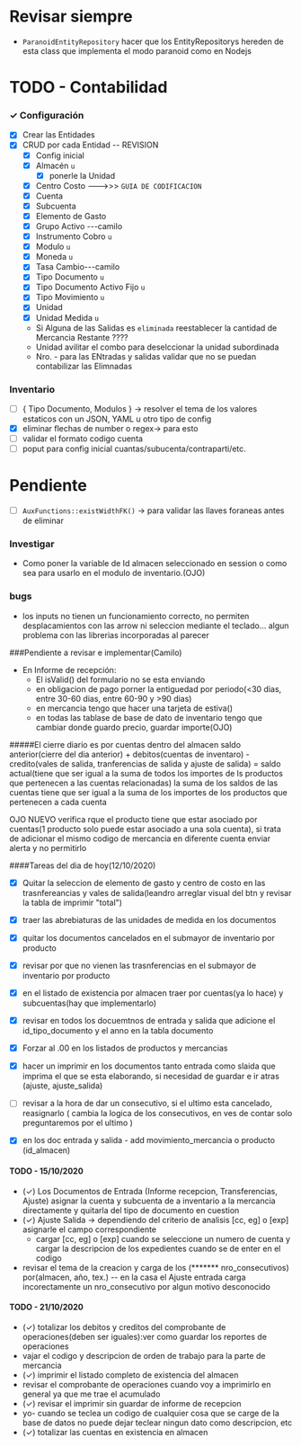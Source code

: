 # Revisar siempre
- `ParanoidEntityRepository` hacer que los EntityRepositorys hereden de esta class que implementa el modo paranoid como en Nodejs
# TODO - Contabilidad
### ✓ Configuración
- [x] Crear las Entidades
- [x] CRUD por cada Entidad -- REVISION
    - [x] Config inicial 
    - [x] Almacén `u` 
        - [x] ponerle la Unidad
    - [x] Centro Costo --->>> `GUIA DE CODIFICACION` 
    - [x] Cuenta 
    - [x] Subcuenta
    - [x] Elemento de Gasto 
    - [x] Grupo Activo ---camilo
    - [x] Instrumento Cobro `u`
    - [x] Modulo `u`
    - [x] Moneda `u`    
    - [x] Tasa Cambio---camilo
    - [x] Tipo Documento `u`
    - [x] Tipo Documento Activo Fijo `u`
    - [x] Tipo Movimiento `u`
    - [x] Unidad
    - [x] Unidad Medida `u`
    
    - Si Alguna de las Salidas es `eliminada` reestablecer la cantidad de Mercancia Restante ????
    - Unidad avilitar el combo para deselccionar la unidad subordinada
    - Nro. - para las ENtradas y salidas validar que no se puedan contabilizar las Elimnadas

### Inventario
- [ ] { Tipo Documento, Modulos } -> resolver el tema de los valores estaticos con un JSON, YAML u otro tipo de config
- [x] eliminar flechas de number o regex-> para esto
- [ ] validar el formato codigo cuenta
- [ ] poput para config inicial cuantas/subucenta/contraparti/etc.
# Pendiente
- [ ]  `AuxFunctions::existWidthFK()` -> para validar las llaves foraneas antes de eliminar

### Investigar
- Como poner la variable de Id almacen seleccionado en session o como sea para usarlo en el modulo de inventario.(OJO)

### bugs
- los inputs no tienen un funcionamiento correcto, no permiten desplacamientos con las 
arrow ni seleccion mediante el teclado... algun problema con las librerias incorporadas al parecer

###Pendiente a revisar e implementar(Camilo)
- En Informe de recepción:
    - El isValid() del formulario no se esta enviando
    - en obligacion de pago porner la entiguedad por periodo(<30 dias, entre 30-60 dias, entre 60-90 y >90 dias)
    - en mercancia tengo que hacer una tarjeta de estiva()
    - en todas las tablase de base de dato de inventario tengo que cambiar donde guardo precio, guardar importe(OJO)
    
#####El cierre diario es por cuentas dentro del almacen
saldo anterior(cierre del dia anterior) + debitos(cuentas de inventaro) - credito(vales de salida, tranferencias de salida y ajuste de salida) = saldo actual(tiene que ser igual a la suma de todos los importes de ls productos que pertenecen a las cuentas  relacionadas)
la suma de los saldos de las cuentas tiene que ser igual a la suma de los importes de los productos que pertenecen a cada cuenta

OJO NUEVO
verifica rque el producto tiene que estar asociado por cuentas(1 producto solo puede estar asociado a una sola cuenta), si trata de adicionar el mismo codigo de mercancia en diferente cuenta enviar alerta y no permitirlo


####Tareas del dia de hoy(12/10/2020)
- [x] Quitar la seleccion de elemento de gasto y centro de costo en las trasnfereancias y vales de salida(leandro arreglar visual del btn y revisar la tabla de imprimir "total")
- [x] traer las abrebiaturas de las unidades de medida en los documentos
- [x] quitar los documentos cancelados en el submayor de inventario por producto
- [x] revisar por que no vienen las trasnferencias en el submayor de inventario por producto
- [x] en el listado de existencia por almacen traer por cuentas(ya lo hace) y subcuentas(hay que implementarlo)

- [x] revisar en todos los docuemtnos de entrada y salida que adicione el id_tipo_documento y el 
        anno en la tabla documento
- [x] Forzar al .00 en los listados de productos y mercancias
- [x] hacer un imprimir en los documentos tanto entrada como slaida que imprima el que se 
        esta elaborando, si necesidad de guardar e ir atras
        (ajuste, ajuste_salida)
- [ ] revisar a la hora de dar un consecutivo, si el ultimo esta cancelado, 
        reasignarlo ( cambia la logica de los consecutivos, en ves de contar 
        solo preguntaremos por el ultimo )
- [x] en los doc entrada y salida - add movimiento_mercancia o producto (id_almacen)

#### TODO - 15/10/2020
- (✓) Los Documentos de Entrada (Informe recepcion, Transferencias, Ajuste) asignar la cuenta y subcuenta de a
inventario a la mercancia directamente y quitarla del tipo de documento en cuestion
- (✓) Ajuste Salida -> dependiendo del criterio de analisis [cc, eg] o [exp] asignarle el campo correspondiente
    - cargar [cc, eg] o [exp] cuando se seleccione un numero de cuenta y cargar la descripcion de
    los expedientes cuando se de enter en el codigo
- revisar el tema de la creacion y carga de los (******* nro_consecutivos) por(almacen, año, tex.) --
en la casa el Ajuste entrada carga
incorectamente un nro_consecutivo por algun motivo desconocido 

#### TODO - 21/10/2020

- (✓) totalizar los debitos y creditos del comprobante de operaciones(deben ser iguales):ver como 
    guardar los reportes de operaciones
- vajar el codigo y descripcion de orden de trabajo para la parte de mercancia
- (✓) imprimir el listado completo de existencia del almacen
- revisar el comprobante de operaciones cuando voy a imprimirlo en general ya que me trae el 
    acumulado
- (✓) revisar el imprimir sin guardar de informe de recepcion
- yo- cuando se teclea un codigo de cualquier cosa que se carge de la base de datos no puede dejar
    teclear ningun dato como descripcion, etc
- (✓) totalizar las cuentas en existencia en almacen
